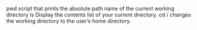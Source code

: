 pwd script that prints the absolute path name of the current working directory
ls  Display the contents list of your current directory.
cd / changes the working directory to the user’s home directory.
